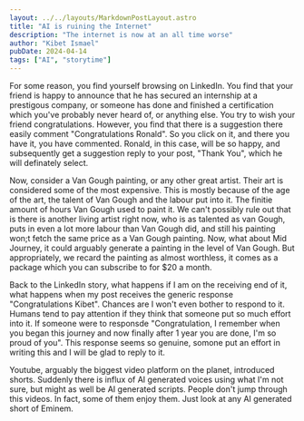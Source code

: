 ```yaml
---
layout: ../../layouts/MarkdownPostLayout.astro
title: "AI is ruining the Internet"
description: "The internet is now at an all time worse"
author: "Kibet Ismael"
pubDate: 2024-04-14
tags: ["AI", "storytime"]
---
```


For some reason, you find yourself browsing on LinkedIn. You find that your friend is happy to announce that he has secured an internship at a prestigous company, or someone has done and finished a certification which you've probably never heard of, or anything else. You try to wish your friend congratulations. However, you find that there is a suggestion there easily comment "Congratulations Ronald". So you click on it, and there you have it, you have commented. Ronald, in this case, will be so happy, and subsequently get a suggestion reply to your post, "Thank You", which he will definately select.

Now, consider a Van Gough painting, or any other great artist. Their art is considered some of the most expensive. This is mostly because of the age of the art, the talent of Van Gough and the labour put into it. The finitie amount of hours Van Gough used to paint it. We can't possibly rule out that is there is another living artist right now, who is as talented as van Gough, puts in even a lot more labour than Van Gough did, and still his painting won;t fetch the same price as a Van Gough painting. Now, what about Mid Journey, it could arguably generate a painting in the level of Van Gough. But appropriately, we recard the painting as almost worthless, it comes as a package which you can subscribe to for $20 a month.

Back to the LinkedIn story, what happens if I am on the receiving end of it, what happens when my post receives the generic response "Congratulations Kibet". Chances are I won't even bother to respond to it. Humans tend to pay attention if they think that someone put so much effort into it. If someone were to responsde "Congratulation, I remember when you began this journey and now finally after 1 year you are done, I'm so proud of you". This response seems so genuine, somone put an effort in writing this and I will be glad to reply to it.

Youtube, arguably the biggest video platform on the planet, introduced shorts. Suddenly there is influx of AI generated voices using what I'm not sure, but might as well be AI generated scripts. People don't jump through this videos. In fact, some of them enjoy them. Just look at any AI generated short of Eminem.


